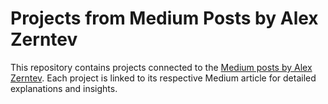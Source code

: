 # Projects from Medium Posts by Alex Zerntev

This repository contains projects connected to the [Medium posts by Alex Zerntev](https://medium.com/@alexzerntev). Each project is linked to its respective Medium article for detailed explanations and insights.